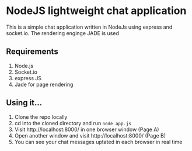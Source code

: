 NodeJS lightweight chat application
==========================================================

This is a simple chat application written in NodeJs using express and socket.io. The rendering enginge JADE is used

Requirements
------------

1. Node.js
2. Socket.io
3. express JS
4. Jade for page rendering

Using it...
-----------

1. Clone the repo locally
2. cd into the cloned directory and run `node app.js`
3. Visit http://localhost:8000/ in one browser window (Page A)
4. Open another window and visit http://localhost:8000/ (Page B)
5. You can see your chat messages uptated in each browser in real time
